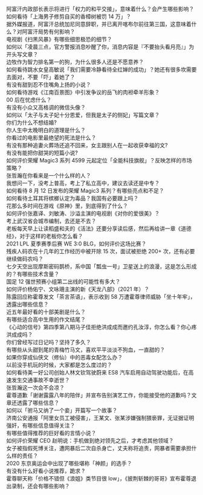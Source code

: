阿富汗内政部长表示将进行「权力的和平交接」，意味着什么？会产生哪些影响？  
如何看待「上海男子修剪自买的香樟树被罚 14 万」？  
据外媒报道，阿富汗总统加尼同意辞职，并已离开喀布尔前往第三国，这意味着什么？对阿富汗局势有何影响？  
电视剧《扫黑风暴》有哪些细思极恐的细节？  
如何以「凌晨三点，官方警报消息吵醒了你，消息内容是『不要抬头看月亮』」为开头写文章？  
边牧作为智力排名第一的狗，为什么很多人还是不愿意养？  
如何看待跳水女皇高敏说「我们需要冷静看待全红婵的成功」？她还有很多坎需要去面对，不要「吓」着她了？  
有没有甜到忍不住嘴角上扬的小说？  
如何看待游戏《江南百景图》中引发争议的岳飞的肉袒牵羊形象？  
00 后在忧虑什么？  
有没有小众又高格调的微信头像？  
如何以「太子与太子妃十分恩爱，但我是太子的侧妃」写篇文章？  
你们为什么不想结婚?  
你人生中太晚明白的道理是什么？  
你看过的电影里最绝望的死法是什么？  
有没有那种追妻火葬场还追不回来，女主跟别人在一起收获幸福的文?  
有没有能把你甜哭的短篇小说?  
如何评价荣耀 Magic3 系列 4599 元起定位「全能科技旗舰」？反映怎样的市场策略？  
张哲瀚在你看来是一个什么样的人？  
我想问一下，没考上普高，考上了私立高中，建议去读还是中专？  
如何看待 8 月 12 日发布的荣耀 Magic3 系列？有哪些亮点和不足？  
如何看待土耳其将槟榔认定为毒品？我国有必要跟上吗？  
花那么多时间在游戏《原神》里，到底得到了什么？  
如何评价张嘉译、刘敏涛、沙溢主演的电视剧《对你的爱很美》？  
考上武汉省会城市编制，去还是不去？  
老板每天早上让读稻盛和夫的《活法》还要分享读后感，然后再给讲一章《道德经》，对于这样的老板你怎么看？  
2021 LPL 夏季赛季后赛 WE 3:0 BLG，如何评价这场比赛？  
残疾人码农在十几年的工作经历中被开除 15 次，面试被拒绝 200+ 次，还有必要继续做码农吗？  
七夕天空出现摩斯密码鹊桥，系中国「瓢虫一号」卫星送上的浪漫，这是怎么形成的？有哪些技术含量？  
国足 12 强世预赛小组第二出线的可能性有多大？  
如何评价杨佑宁、文咏珊主演的新《天龙八部》（2021 年）？  
陈露回应称霍尊发文「茶言茶语」，表示收到 58 万遭霍尊律师威胁「坐十年牢」，透露出哪些信息？  
近五年最好看的十部美剧是什么？  
有哪些适合高中生用的作文结尾？  
《心动的信号》第四季第八期马子佳拒绝洪成成而邀约孔汝淳，你怎么看？你心疼洪成成吗？  
你们曾经写过日记吗？坚持了多久？  
有哪些从头甜到尾的青梅竹马文，喜欢平平淡淡不狗血，一直甜的？  
如果你穿成仙侠文（修仙）中的恶毒女配怎么办？  
以前没手机玩的时候，大家都是怎么度过的？  
如何看待美一好公司创始人林文钦驾驶蔚来 ES8 汽车启用自动驾驶功能后，在高速发生交通事故不幸逝世？  
张哲瀚这一次会不会凉？  
霍尊道歉「谢谢露露八年的陪伴」并宣布告别演艺工作，你能接受他的道歉吗？文章还透露了哪些信息？  
如何以「驸马又纳了一个妾」开篇写一个故事？  
济南公安通报「阿里女员工被侵害」，王某文、张某涉嫌强制猥亵罪，无证据证明强奸，有哪些信息值得关注？  
有哪些值得推荐的巨好看的言情小说？  
如何评价荣耀 CEO 赵明说：手机做到绝对领先之后，才考虑其他领域？  
女子被指假死博关注，遭网暴后二次自杀身亡，丈夫称将追责，网暴者需要承担什么样的责任？  
2020 东京奥运会中出现了哪些堪称「神颜」的选手？  
有没有什么好看小说推荐，跪求  ?  
霍尊聊天称「价格不错但《浪姐》类节目很 low」，《披荆斩棘的哥哥》宣布霍尊退出录制，还会有哪些影响？  

